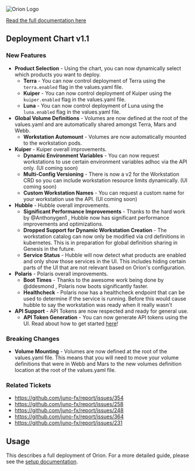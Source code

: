 
![Orion Logo](https://juno-fx.github.io/Orion-Documentation/assets/orion.png)

[Read the full documentation here](https://juno-fx.github.io/Orion-Documentation/)

## Deployment Chart v1.1

### New Features

- **Product Selection** - Using the chart, you can now dynamically select which products you want to deploy.
  - **Terra** - You can now control deployment of Terra using the `terra.enabled` flag in the values.yaml file.
  - **Kuiper** - You can now control deployment of Kuiper using the `kuiper.enabled` flag in the values.yaml file.
  - **Luna** - You can now control deployment of Luna using the `luna.enabled` flag in the values.yaml file.
- **Global Volume Definitions** - Volumes are now defined at the root of the values.yaml and are automatically shared amongst Terra, Mars and Webb.
  - **Workstation Automount** - Volumes are now automatically mounted to the workstation pods.
- **Kuiper** - Kuiper overall improvements.
  - **Dynamic Environment Variables** - You can now request workstations to use certain environment variables adhoc via the API only. (UI coming soon)
  - **Multi-Config Versioning** - There is now a v2 for the Workstation CRD so you can include workstation resource limits dynamically. (UI coming soon)
  - **Custom Workstation Names** - You can request a custom name for your workstation use the API. (UI coming soon)
- **Hubble** - Hubble overall improvements.
  - **Significant Performance Improvements** - Thanks to the hard work by @Anthonygen1 , Hubble now has significant performance improvements and optimizations.
  - **Dropped Support for Dynamic Workstation Creation** - The workstation catalog can now only be modified via crd definitions in kubernetes. This is in preparation for global definition sharing in Genesis in the future.
  - **Service Status** - Hubble will now detect what products are enabled and only show those services in the UI. This includes hiding certain parts of the UI that are not relevant based on Orion's configuration.
- **Polaris** - Polaris overall improvements.
  - **Boot Times** - Thanks to the awesome work being done by @ddesmond , Polaris now boots significantly faster.
  - **Healthcheck** - Polaris now has a healthcheck endpoint that can be used to determine if the service is running. Before this would cause hubble to say the workstation was ready when it really wasn't
- **API Support** - API Tokens are now respected and ready for general use.
  - **API Token Generation** - You can now generate API tokens using the UI. Read about how to get started [here](https://juno-fx.github.io/Orion-Documentation/api/getting_started/)!

### Breaking Changes

- **Volume Mounting** - Volumes are now defined at the root of the values.yaml file. This means that you will need to move your volume definitions that were in Webb and Mars to the new volumes definition location at the root of the values.yaml file.


### Related Tickets

- https://github.com/juno-fx/report/issues/354
- https://github.com/juno-fx/report/issues/258
- https://github.com/juno-fx/report/issues/248
- https://github.com/juno-fx/report/issues/364
- https://github.com/juno-fx/report/issues/231

## Usage

This describes a full deployment of Orion. For a more detailed guide, please see the [setup documentation](https://juno-fx.github.io/Orion-Documentation/installation/deployments/).

